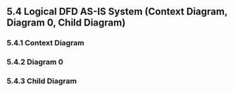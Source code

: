 ## 5.4 Logical DFD AS-IS System (Context Diagram, Diagram 0, Child Diagram)
### 5.4.1 Context Diagram

### 5.4.2 Diagram 0

### 5.4.3 Child Diagram
